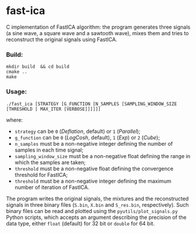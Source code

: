# fast-ica
C implementation of FastICA algorithm: the program generates three signals (a sine wave, a square wave and a sawtooth wave), mixes them and tries to reconstruct the original signals using FastICA.

### Build:
```
mkdir build  && cd build
cmake ..
make
```

### Usage:
```
./fast_ica [STRATEGY [G_FUNCTION [N_SAMPLES [SAMPLING_WINDOW_SIZE [THRESHOLD [ MAX_ITER [VERBOSE]]]]]]
```
where:
- `strategy` can be `0` (*Deflation*, default) or `1` (*Parallel*);
- `g_function` can be `0` (*LogCosh*, default), `1` (*Exp*) or `2` (*Cube*);
- `n_samples` must be a non-negative integer defining the number of samples in each time signal;
- `sampling_window_size` must be a non-negative float defining the range in which the samples are taken;
- `threshold` must be a non-negative float defining the convergence threshold for FastICA;
- `threshold` must be a non-negative integer defining the maximum number of iteration of FastICA.

The program writes the original signals, the mixtures and the reconstructed signals in three binary files (`S.bin`, `X.bin` and `S_res.bin`, respectively).
Such binary files can be read and plotted using the `pyutils/plot_signals.py` Python scripts, which accepts an argument describing the precision of the data type, either `float` (default) for 32 bit or `double` for 64 bit.